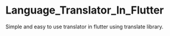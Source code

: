# Language_Translator_In_Flutter
Simple and easy to use translator in flutter using translate library.
